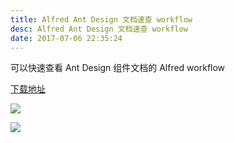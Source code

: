 ```yaml
---
title: Alfred Ant Design 文档速查 workflow
desc: Alfred Ant Design 文档速查 workflow
date: 2017-07-06 22:35:24
---
```


可以快速查看 Ant Design 组件文档的 Alfred workflow

<!--more-->

[下载地址](http://7xtej9.com1.z0.glb.clouddn.com/antdesigndoc.alfredworkflow)

![](https://ws1.sinaimg.cn/large/006tNbRwgy1fhb43loxlsj30xa0iutbu.jpg)

![](http://wx1.sinaimg.cn/large/9055c5d8gy1fhaii88ik2g21mo110b2e.gif)
